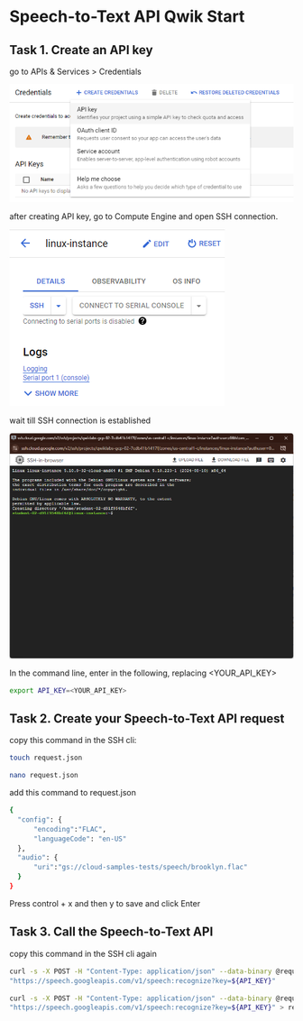 #  Speech-to-Text API Qwik Start #

## Task 1. Create an API key ##

go to APIs & Services > Credentials

![img](asset/api.png)

after creating API key, go to Compute Engine and open SSH connection.

![img](asset/openSSH.png)

wait till SSH connection is established

![img](asset/SSH.png)

In the command line, enter in the following, replacing <YOUR_API_KEY>
```bash
export API_KEY=<YOUR_API_KEY>
```



## Task 2. Create your Speech-to-Text API request ##

copy this command in the SSH cli:

```bash
touch request.json
```
```bash
nano request.json
```
add this command to request.json

```bash
{
  "config": {
      "encoding":"FLAC",
      "languageCode": "en-US"
  },
  "audio": {
      "uri":"gs://cloud-samples-tests/speech/brooklyn.flac"
  }
}
```
Press control + x and then y to save and click Enter

## Task 3. Call the Speech-to-Text API ##

copy this command in the SSH cli again

```bash
curl -s -X POST -H "Content-Type: application/json" --data-binary @request.json \
"https://speech.googleapis.com/v1/speech:recognize?key=${API_KEY}"
```
```bash
curl -s -X POST -H "Content-Type: application/json" --data-binary @request.json \
"https://speech.googleapis.com/v1/speech:recognize?key=${API_KEY}" > result.json
```





